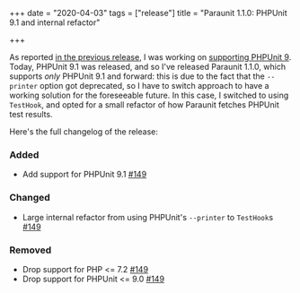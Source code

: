 +++
date = "2020-04-03"
tags = ["release"]
title = "Paraunit 1.1.0: PHPUnit 9.1 and internal refactor"

+++

As reported [in the previous release](/news/release/1.0.1), I was working on [supporting PHPUnit 9](https://github.com/facile-it/paraunit/pull/149). Today, PHPUnit 9.1 was released, and so I've released Paraunit 1.1.0, which supports *only* PHPUnit 9.1 and forward: this is due to the fact that the `--printer` option got deprecated, so I have to switch approach to have a working solution for the foreseeable future. In this case, I switched to using `TestHook`, and opted for a small refactor of how Paraunit fetches PHPUnit test results.

Here's the full changelog of the release:

### Added
 * Add support for PHPUnit 9.1 [#149](https://github.com/facile-it/paraunit/pull/149)
### Changed
 * Large internal refactor from using PHPUnit's `--printer` to `TestHook`s [#149](https://github.com/facile-it/paraunit/pull/149)
### Removed
 * Drop support for PHP <= 7.2 [#149](https://github.com/facile-it/paraunit/pull/149)
 * Drop support for PHPUnit <= 9.0 [#149](https://github.com/facile-it/paraunit/pull/149)
